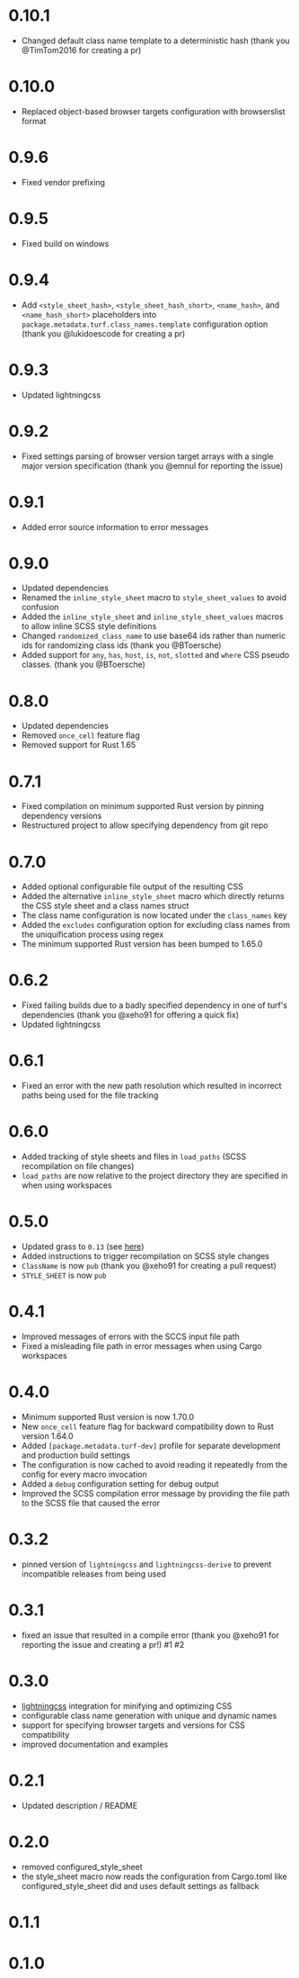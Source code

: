 # 0.10.1

- Changed default class name template to a deterministic hash (thank you @TimTom2016 for creating a pr)

# 0.10.0

- Replaced object-based browser targets configuration with browserslist format

# 0.9.6

- Fixed vendor prefixing

# 0.9.5

- Fixed build on windows

# 0.9.4

- Add `<style_sheet_hash>`, `<style_sheet_hash_short>`, `<name_hash>`, and `<name_hash_short>` placeholders into `package.metadata.turf.class_names.template` configuration option (thank you @lukidoescode for creating a pr)

# 0.9.3

- Updated lightningcss

# 0.9.2

- Fixed settings parsing of browser version target arrays with a single major version specification (thank you @emnul for reporting the issue)

# 0.9.1

- Added error source information to error messages

# 0.9.0

- Updated dependencies
- Renamed the `inline_style_sheet` macro to `style_sheet_values` to avoid confusion
- Added the `inline_style_sheet` and `inline_style_sheet_values` macros to allow inline SCSS style definitions
- Changed `randomized_class_name` to use base64 ids rather than numeric ids for randomizing class ids (thank you @BToersche)
- Added support for `any`, `has`, `host`, `is`, `not`, `slotted` and `where` CSS pseudo classes. (thank you @BToersche)

# 0.8.0

- Updated dependencies
- Removed `once_cell` feature flag
- Removed support for Rust 1.65

# 0.7.1
- Fixed compilation on minimum supported Rust version by pinning dependency versions
- Restructured project to allow specifying dependency from git repo

# 0.7.0
- Added optional configurable file output of the resulting CSS
- Added the alternative `inline_style_sheet` macro which directly returns the CSS style sheet and a class names struct
- The class name configuration is now located under the `class_names` key
- Added the `excludes` configuration option for excluding class names from the uniquification process using regex
- The minimum supported Rust version has been bumped to 1.65.0

# 0.6.2
- Fixed failing builds due to a badly specified dependency in one of turf's dependencies (thank you @xeho91 for offering a quick fix)
- Updated lightningcss

# 0.6.1
- Fixed an error with the new path resolution which resulted in incorrect paths being used for the file tracking

# 0.6.0
- Added tracking of style sheets and files in `load_paths` (SCSS recompilation on file changes)
- `load_paths` are now relative to the project directory they are specified in when using workspaces

# 0.5.0
- Updated grass to `0.13` (see [here](https://github.com/connorskees/grass/blob/master/CHANGELOG.md))
- Added instructions to trigger recompilation on SCSS style changes
- `ClassName` is now `pub` (thank you @xeho91 for creating a pull request)
- `STYLE_SHEET` is now `pub`

# 0.4.1
- Improved messages of errors with the SCCS input file path
- Fixed a misleading file path in error messages when using Cargo workspaces

# 0.4.0
- Minimum supported Rust version is now 1.70.0
- New `once_cell` feature flag for backward compatibility down to Rust version 1.64.0
- Added `[package.metadata.turf-dev]` profile for separate development and production build settings
- The configuration is now cached to avoid reading it repeatedly from the config for every macro invocation
- Added a `debug` configuration setting for debug output
- Improved the SCSS compilation error message by providing the file path to the SCSS file that caused the error

# 0.3.2
- pinned version of `lightningcss` and `lightningcss-derive` to prevent incompatible releases from being used

# 0.3.1
- fixed an issue that resulted in a compile error (thank you @xeho91 for reporting the issue and creating a pr!) #1 #2

# 0.3.0
- [lightningcss](https://github.com/parcel-bundler/lightningcss) integration for minifying and optimizing CSS 
- configurable class name generation with unique and dynamic names
- support for specifying browser targets and versions for CSS compatibility
- improved documentation and examples

# 0.2.1
- Updated description / README

# 0.2.0
- removed configured_style_sheet
- the style_sheet macro now reads the configuration from Cargo.toml like configured_style_sheet did and uses default settings as fallback

# 0.1.1

# 0.1.0
